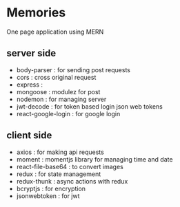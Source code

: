 # Memories
One page application using MERN

## server side
* body-parser : for sending post requests 
* cors : cross original request
* express : 
* mongoose : modulez for post
* nodemon : for managing server
* jwt-decode : for token based login json web tokens
* react-google-login : for google login 

## client side
* axios : for making api requests
* moment : momentjs library for managing time and date
* react-file-base64 : to convert images
* redux :  for state management
* redux-thunk : async actions with redux
* bcryptjs : for encryption
* jsonwebtoken : for jwt

